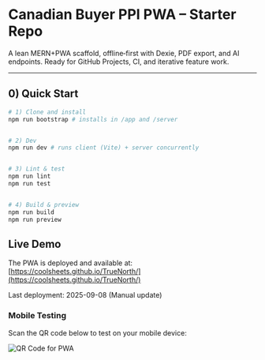 # Canadian Buyer PPI PWA – Starter Repo


A lean MERN+PWA scaffold, offline‑first with Dexie, PDF export, and AI endpoints. Ready for GitHub Projects, CI, and iterative feature work.


---


## 0) Quick Start


```bash
# 1) Clone and install
npm run bootstrap # installs in /app and /server


# 2) Dev
npm run dev # runs client (Vite) + server concurrently


# 3) Lint & test
npm run lint
npm run test


# 4) Build & preview
npm run build
npm run preview
```

## Live Demo

The PWA is deployed and available at: [https://coolsheets.github.io/TrueNorth/](https://coolsheets.github.io/TrueNorth/)

Last deployment: 2025-09-08 (Manual update)

### Mobile Testing

Scan the QR code below to test on your mobile device:

![QR Code for PWA](https://api.qrserver.com/v1/create-qr-code/?size=150x150&data=https://coolsheets.github.io/TrueNorth/)